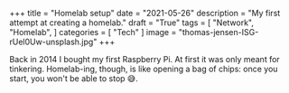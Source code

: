 +++
title = "Homelab setup"
date = "2021-05-26"
description = "My first attempt at creating a homelab."
draft = "True"
tags = [
    "Network",
    "Homelab",
]
categories = [
    "Tech"
]
image = "thomas-jensen-ISG-rUel0Uw-unsplash.jpg"
+++


Back in 2014 I bought my first Raspberry Pi. At first it was only meant for tinkering. Homelab-ing, though, is like opening a bag of chips: once you start, you won't be able to stop 😅.
